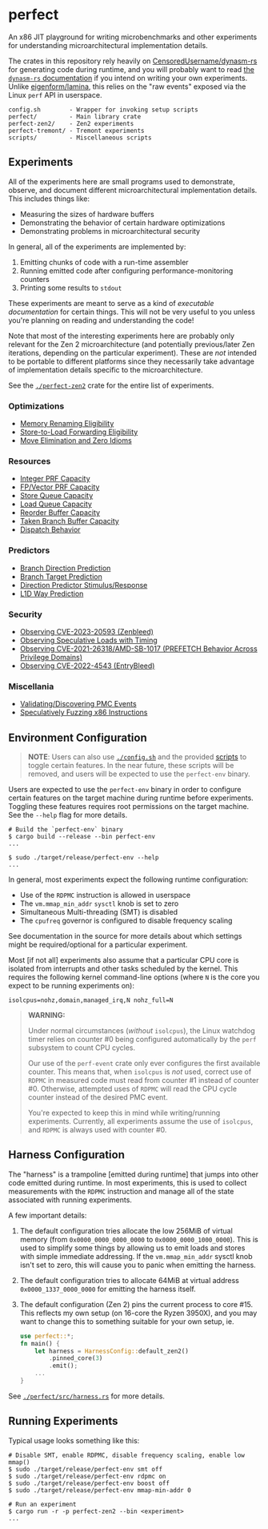 # perfect

An x86 JIT playground for writing microbenchmarks and other experiments for 
understanding microarchitectural implementation details. 

The crates in this repository rely heavily on 
[CensoredUsername/dynasm-rs](https://github.com/CensoredUsername/dynasm-rs) 
for generating code during runtime, and you will probably want to read 
[the `dynasm-rs` documentation](https://censoredusername.github.io/dynasm-rs/language/index.html) if
you intend on writing your own experiments.
Unlike [eigenform/lamina](https://github.com/eigenform/lamina), this 
relies on the "raw events" exposed via the Linux `perf` API in userspace. 

```
config.sh        - Wrapper for invoking setup scripts
perfect/         - Main library crate
perfect-zen2/    - Zen2 experiments
perfect-tremont/ - Tremont experiments
scripts/         - Miscellaneous scripts
```

## Experiments

All of the experiments here are small programs used to demonstrate, observe, 
and document different microarchitectural implementation details. 
This includes things like: 

- Measuring the sizes of hardware buffers
- Demonstrating the behavior of certain hardware optimizations 
- Demonstrating problems in microarchitectural security

In general, all of the experiments are implemented by: 

1. Emitting chunks of code with a run-time assembler
2. Running emitted code after configuring performance-monitoring counters
3. Printing some results to `stdout`

These experiments are meant to serve as a kind of *executable documentation*
for certain things. This will not be very useful to you unless you're planning
on reading and understanding the code! 

Note that most of the interesting experiments here are probably only relevant
for the Zen 2 microarchitecture (and potentially previous/later Zen iterations,
depending on the particular experiment). These are *not* intended to be 
portable to different platforms since they necessarily take advantage of 
implementation details specific to the microarchitecture. 

See the [`./perfect-zen2`](./perfect-zen2/src/bin/) crate for the entire list
of experiments. 

### Optimizations

- [Memory Renaming Eligibility](./perfect-zen2/src/bin/memfile.rs)
- [Store-to-Load Forwarding Eligibility](./perfect-zen2/src/bin/stlf.rs)
- [Move Elimination and Zero Idioms](./perfect-zen2/src/bin/rename.rs)

### Resources

- [Integer PRF Capacity](./perfect-zen2/src/bin/int.rs)
- [FP/Vector PRF Capacity](./perfect-zen2/src/bin/fp.rs)
- [Store Queue Capacity](./perfect-zen2/src/bin/stq.rs)
- [Load Queue Capacity](./perfect-zen2/src/bin/ldq.rs)
- [Reorder Buffer Capacity](./perfect-zen2/src/bin/rob.rs)
- [Taken Branch Buffer Capacity](./perfect-zen2/src/bin/tbb.rs)
- [Dispatch Behavior](./perfect-zen2/src/bin/dispatch.rs)

### Predictors

- [Branch Direction Prediction](./perfect-zen2/src/bin/bp.rs)
- [Branch Target Prediction](./perfect-zen2/src/bin/btb.rs)
- [Direction Predictor Stimulus/Response](./perfect-zen2/src/bin/bp-pattern.rs)
- [L1D Way Prediction](./perfect-zen2/src/bin/dcache.rs)

### Security

- [Observing CVE-2023-20593 (Zenbleed)](./perfect-zen2/src/bin/zenbleed.rs)
- [Observing Speculative Loads with Timing](./perfect-zen2/src/bin/flush-reload.rs)
- [Observing CVE-2021-26318/AMD-SB-1017 (PREFETCH Behavior Across Privilege Domains)](./perfect-zen2/src/bin/prefetch.rs)
- [Observing CVE-2022-4543 (EntryBleed)](./perfect-zen2/src/bin/entrybleed.rs)

### Miscellania

- [Validating/Discovering PMC Events](./perfect-zen2/src/bin/pmc.rs)
- [Speculatively Fuzzing x86 Instructions](./perfect-zen2/src/bin/specdec.rs)


## Environment Configuration

> **NOTE**: Users can also use [`./config.sh`](./config.sh) and the provided 
> [scripts](./scripts/) to toggle certain features. In the near future, these
> scripts will be removed, and users will be expected to use the `perfect-env`
> binary. 

Users are expected to use the `perfect-env` binary in order to configure 
certain features on the target machine during runtime before experiments. 
Toggling these features requires root permissions on the target machine. 
See the `--help` flag for more details. 

```
# Build the `perfect-env` binary
$ cargo build --release --bin perfect-env
...

$ sudo ./target/release/perfect-env --help
...
```

In general, most experiments expect the following runtime configuration:

- Use of the `RDPMC` instruction is allowed in userspace
- The `vm.mmap_min_addr` `sysctl` knob is set to zero
- Simultaneous Multi-threading (SMT) is disabled
- The `cpufreq` governor is configured to disable frequency scaling

See documentation in the source for more details about which settings might 
be required/optional for a particular experiment.

Most [if not all] experiments also assume that a particular CPU core is 
isolated from interrupts and other tasks scheduled by the kernel. 
This requires the following kernel command-line options (where `N` is the core 
you expect to be running experiments on):

```
isolcpus=nohz,domain,managed_irq,N nohz_full=N
```

> **WARNING:**
>
> Under normal circumstances (*without* `isolcpus`), the Linux watchdog timer
> relies on counter #0 being configured automatically by the `perf` subsystem
> to count CPU cycles.
>
> Our use of the `perf-event` crate only ever configures the first available 
> counter. This means that, when `isolcpus` is *not* used, correct use of 
> `RDPMC` in measured code must read from counter #1 instead of counter #0. 
> Otherwise, attempted uses of `RDPMC` will read the CPU cycle counter instead
> of the desired PMC event. 
>
> You're expected to keep this in mind while writing/running experiments. 
> Currently, all experiments assume the use of `isolcpus`, and `RDPMC` is 
> always used with counter #0. 


## Harness Configuration

The "harness" is a trampoline [emitted during runtime] that jumps into other 
code emitted during runtime. In most experiments, this is used to collect 
measurements with the `RDPMC` instruction and manage all of the state 
associated with running experiments. 

A few important details: 

1. The default configuration tries allocate the low 256MiB of virtual 
   memory (from `0x0000_0000_0000_0000` to `0x0000_0000_1000_0000`). This is 
   used to simplify some things by allowing us to emit loads and stores with 
   simple immediate addressing. If the `vm.mmap_min_addr` sysctl knob isn't 
   set to zero, this will cause you to panic when emitting the harness.

2. The default configuration tries to allocate 64MiB at virtual address 
   `0x0000_1337_0000_0000` for emitting the harness itself.

3. The default configuration (Zen 2) pins the current process to core #15.
   This reflects my own setup (on 16-core the Ryzen 3950X), and you may want 
   to change this to something suitable for your own setup, ie.
   ```rust
   use perfect::*;
   fn main() {
       let harness = HarnessConfig::default_zen2()
           .pinned_core(3)
           .emit();
       ...
   }
   ```

See [`./perfect/src/harness.rs`](./perfect/src/harness.rs) for more details. 

## Running Experiments

Typical usage looks something like this: 

``` 
# Disable SMT, enable RDPMC, disable frequency scaling, enable low mmap() 
$ sudo ./target/release/perfect-env smt off
$ sudo ./target/release/perfect-env rdpmc on
$ sudo ./target/release/perfect-env boost off
$ sudo ./target/release/perfect-env mmap-min-addr 0

# Run an experiment
$ cargo run -r -p perfect-zen2 --bin <experiment>
...

```

